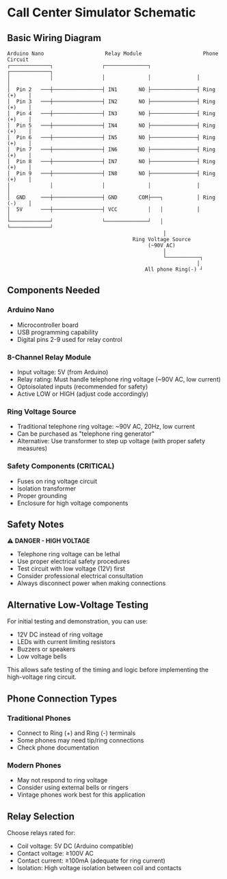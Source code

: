 # Call Center Simulator Schematic

## Basic Wiring Diagram

```
Arduino Nano                    Relay Module                    Phone Circuit
┌─────────────┐                ┌──────────────┐               ┌─────────────┐
│             │                │              │               │             │
│  Pin 2   ───┼────────────────┤ IN1       NO ├───────────────┤ Ring (+)    │
│  Pin 3   ───┼────────────────┤ IN2       NO ├───────────────┤ Ring (+)    │  
│  Pin 4   ───┼────────────────┤ IN3       NO ├───────────────┤ Ring (+)    │
│  Pin 5   ───┼────────────────┤ IN4       NO ├───────────────┤ Ring (+)    │
│  Pin 6   ───┼────────────────┤ IN5       NO ├───────────────┤ Ring (+)    │
│  Pin 7   ───┼────────────────┤ IN6       NO ├───────────────┤ Ring (+)    │
│  Pin 8   ───┼────────────────┤ IN7       NO ├───────────────┤ Ring (+)    │
│  Pin 9   ───┼────────────────┤ IN8       NO ├───────────────┤ Ring (+)    │
│             │                │              │               │             │
│  GND     ───┼────────────────┤ GND       COM├───┐           │ Ring (-)    │
│  5V      ───┼────────────────┤ VCC          │   │           │             │
└─────────────┘                └──────────────┘   │           └─────────────┘
                                                   │
                                         Ring Voltage Source
                                              (~90V AC)
                                                   │
                                                   └───────────┐
                                                              │
                                             All phone Ring(-) ┘
```

## Components Needed

### Arduino Nano
- Microcontroller board
- USB programming capability
- Digital pins 2-9 used for relay control

### 8-Channel Relay Module
- Input voltage: 5V (from Arduino)
- Relay rating: Must handle telephone ring voltage (~90V AC, low current)
- Optoisolated inputs (recommended for safety)
- Active LOW or HIGH (adjust code accordingly)

### Ring Voltage Source
- Traditional telephone ring voltage: ~90V AC, 20Hz, low current
- Can be purchased as "telephone ring generator"
- Alternative: Use transformer to step up voltage (with proper safety measures)

### Safety Components (CRITICAL)
- Fuses on ring voltage circuit
- Isolation transformer
- Proper grounding
- Enclosure for high voltage components

## Safety Notes

⚠️ **DANGER - HIGH VOLTAGE**
- Telephone ring voltage can be lethal
- Use proper electrical safety procedures
- Test circuit with low voltage (12V) first
- Consider professional electrical consultation
- Always disconnect power when making connections

## Alternative Low-Voltage Testing

For initial testing and demonstration, you can use:
- 12V DC instead of ring voltage
- LEDs with current limiting resistors
- Buzzers or speakers
- Low voltage bells

This allows safe testing of the timing and logic before implementing the high-voltage ring circuit.

## Phone Connection Types

### Traditional Phones
- Connect to Ring (+) and Ring (-) terminals
- Some phones may need tip/ring connections
- Check phone documentation

### Modern Phones  
- May not respond to ring voltage
- Consider using external bells or ringers
- Vintage phones work best for this application

## Relay Selection

Choose relays rated for:
- Coil voltage: 5V DC (Arduino compatible)
- Contact voltage: ≥100V AC
- Contact current: ≥100mA (adequate for ring current)
- Isolation: High voltage isolation between coil and contacts
